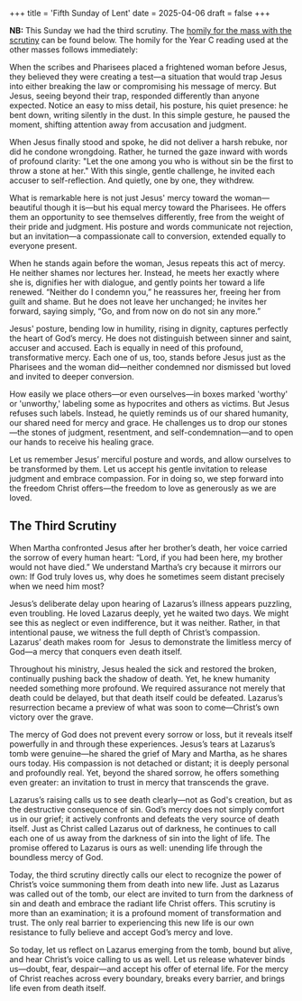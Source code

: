 +++
title = 'Fifth Sunday of Lent'
date = 2025-04-06
draft = false
+++

**NB:** This Sunday we had the third scrutiny. The [homily for the mass with the scrutiny](#the-third-scrutiny) can be found below. The homily for the Year C reading used at the other masses follows immediately:

When the scribes and Pharisees placed a frightened woman before Jesus, they believed they were creating a test—a situation that would trap Jesus into either breaking the law or compromising his message of mercy. But Jesus, seeing beyond their trap, responded differently than anyone expected. Notice an easy to miss detail, his posture, his quiet presence: he bent down, writing silently in the dust. In this simple gesture, he paused the moment, shifting attention away from accusation and judgment.

When Jesus finally stood and spoke, he did not deliver a harsh rebuke, nor did he condone wrongdoing. Rather, he turned the gaze inward with words of profound clarity: "Let the one among you who is without sin be the first to throw a stone at her." With this single, gentle challenge, he invited each accuser to self-reflection. And quietly, one by one, they withdrew.

What is remarkable here is not just Jesus' mercy toward the woman—beautiful though it is—but his equal mercy toward the Pharisees. He offers them an opportunity to see themselves differently, free from the weight of their pride and judgment. His posture and words communicate not rejection, but an invitation—a compassionate call to conversion, extended equally to everyone present.

When he stands again before the woman, Jesus repeats this act of mercy. He neither shames nor lectures her. Instead, he meets her exactly where she is, dignifies her with dialogue, and gently points her toward a life renewed. “Neither do I condemn you,” he reassures her, freeing her from guilt and shame. But he does not leave her unchanged; he invites her forward, saying simply, “Go, and from now on do not sin any more.”

Jesus' posture, bending low in humility, rising in dignity, captures perfectly the heart of God’s mercy. He does not distinguish between sinner and saint, accuser and accused. Each is equally in need of this profound, transformative mercy. Each one of us, too, stands before Jesus just as the Pharisees and the woman did—neither condemned nor dismissed but loved and invited to deeper conversion.

How easily we place others—or even ourselves—in boxes marked 'worthy' or 'unworthy,' labeling some as hypocrites and others as victims. But Jesus refuses such labels. Instead, he quietly reminds us of our shared humanity, our shared need for mercy and grace. He challenges us to drop our stones—the stones of judgment, resentment, and self-condemnation—and to open our hands to receive his healing grace.

Let us remember Jesus’ merciful posture and words, and allow ourselves to be transformed by them. Let us accept his gentle invitation to release judgment and embrace compassion. For in doing so, we step forward into the freedom Christ offers—the freedom to love as generously as we are loved.


## The Third Scrutiny
When Martha confronted Jesus after her brother’s death, her voice carried the sorrow of every human heart: “Lord, if you had been here, my brother would not have died.” We understand Martha’s cry because it mirrors our own: If God truly loves us, why does he sometimes seem distant precisely when we need him most?&#x20;

Jesus’s deliberate delay upon hearing of Lazarus’s illness appears puzzling, even troubling. He loved Lazarus deeply, yet he waited two days. We might see this as neglect or even indifference, but it was neither. Rather, in that intentional pause, we witness the full depth of Christ’s compassion. Lazarus’ death makes room for  Jesus to demonstrate the limitless mercy of God—a mercy that conquers even death itself.

Throughout his ministry, Jesus healed the sick and restored the broken, continually pushing back the shadow of death. Yet, he knew humanity needed something more profound. We required assurance not merely that death could be delayed, but that death itself could be defeated. Lazarus’s resurrection became a preview of what was soon to come—Christ’s own victory over the grave.

The mercy of God does not prevent every sorrow or loss, but it reveals itself powerfully in and through these experiences. Jesus’s tears at Lazarus’s tomb were genuine—he shared the grief of Mary and Martha, as he shares ours today. His compassion is not detached or distant; it is deeply personal and profoundly real. Yet, beyond the shared sorrow, he offers something even greater: an invitation to trust in mercy that transcends the grave.

Lazarus’s raising calls us to see death clearly—not as God's creation, but as the destructive consequence of sin. God’s mercy does not simply comfort us in our grief; it actively confronts and defeats the very source of death itself. Just as Christ called Lazarus out of darkness, he continues to call each one of us away from the darkness of sin into the light of life. The promise offered to Lazarus is ours as well: unending life through the boundless mercy of God.

Today, the third scrutiny directly calls our elect to recognize the power of Christ’s voice summoning them from death into new life. Just as Lazarus was called out of the tomb, our elect are invited to turn from the darkness of sin and death and embrace the radiant life Christ offers. This scrutiny is more than an examination; it is a profound moment of transformation and trust. The only real barrier to experiencing this new life is our own resistance to fully believe and accept God’s mercy and love.

So today, let us reflect on Lazarus emerging from the tomb, bound but alive, and hear Christ’s voice calling to us as well. Let us release whatever binds us—doubt, fear, despair—and accept his offer of eternal life. For the mercy of Christ reaches across every boundary, breaks every barrier, and brings life even from death itself.
